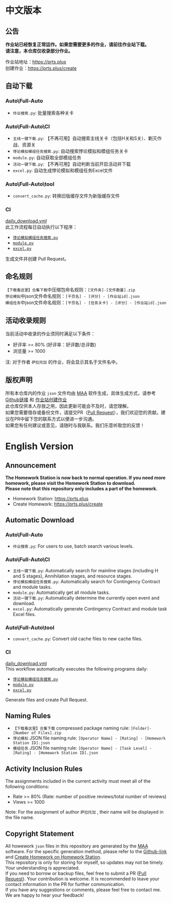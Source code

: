 # 中文版本

## 公告

**作业站已经恢复正常运作。如果您需要更多的作业，请前往作业站下载。**  
**请注意，本仓库仅收录部分作业。**  

作业站地址：<https://prts.plus>  
创建作业：<https://prts.plus/create>

## 自动下载

### Auto\Full-Auto

- `作业搜索.py`: 批量搜索各种关卡  

### Auto\Full-Auto\CI

- `主线一键下载.py`: 【不再可用】自动搜索主线关卡（包括H关和S关）、剿灭作战、资源关
- `悖论模拟模组任务搜索.py`: 自动搜索悖论模拟和模组任务关卡
- `module.py`: 自动获取全部模组任务
- `活动一键下载.py`: 【不再可用】自动判断当前开启活动并下载
- `excel.py`: 自动生成悖论模拟和模组任务Excel文件

### Auto\Full-Auto\tool

- `convert_cache.py`: 转换旧版缓存文件为新版缓存文件

### CI

[daily_download.yml](https://github.com/ntgmc/maa-s-homework/blob/master/.github/workflows/daily_download.yml)  
此工作流程每日自动执行以下程序：

- [`悖论模拟模组任务搜索.py`](https://github.com/ntgmc/maa-s-homework/blob/master/Auto/Full-Auto/CI/%E6%82%96%E8%AE%BA%E6%A8%A1%E6%8B%9F%E6%A8%A1%E7%BB%84%E4%BB%BB%E5%8A%A1%E6%90%9C%E7%B4%A2.py)
- [`module.py`](https://github.com/ntgmc/maa-s-homework/blob/master/Auto/Full-Auto/CI/module.py)
- [`excel.py`](https://github.com/ntgmc/maa-s-homework/blob/master/Auto/Full-Auto/CI/excel.py)

生成文件并创建 Pull Request。

## 命名规则

`【下载看这里】合集下载`中压缩包命名规则：`[文件夹]-[文件数量].zip`  
`悖论模拟`中json文件命名规则：`[干员名] - [评分] - [作业站id].json`  
`模组任务`中json文件命名规则：`[干员名] - [任务关卡] - [评分] - [作业站id].json`  

## 活动收录规则

当前活动中收录的作业须同时满足以下条件：  

- 好评率 >= 80% (好评率：好评数/总评数)
- 浏览量 >= 1000

注: 对于作者 `萨拉托加` 的作业，将会显示其名于文件名中。  

## 版权声明

所有本仓库内的作业 `json` 文件均由 [MAA](https://github.com/MaaAssistantArknights/MaaAssistantArknights) 软件生成，具体生成方式，请参考 [Github链接](https://github.com/MaaAssistantArknights/MaaAssistantArknights) 和 [作业站创建作业](https://prts.plus/create)  
此仓库仅供本人存放之用，因此更新可能会不及时，请您理解。  
如果您需要借存或备份文件，请提交PR（[Pull Request](https://github.com/ntgmc/maa-s-homework/pulls)），我们欢迎您的贡献。建议在PR中留下您的联系方式以便进一步沟通。  
如果您有任何建议或意见，请随时与我联系。我们乐意听取您的反馈！  

# English Version

## Announcement

**The Homework Station is now back to normal operation. If you need more homework, please visit the Homework Station to download.**  
**Please note that this repository only includes a part of the homework.**  

- Homework Station: <https://prts.plus>  
- Create Homework: <https://prts.plus/create>

## Automatic Download

### Auto\Full-Auto

- `作业搜索.py`: For users to use, batch search various levels.

### Auto\Full-Auto\CI

- `主线一键下载.py`: Automatically search for mainline stages (including H and S stages), Annihilation stages, and resource stages.
- `悖论模拟模组任务搜索.py`: Automatically search for Contingency Contract and module tasks.
- `module.py`: Automatically get all module tasks.
- `活动一键下载.py`: Automatically determine the currently open event and download.
- `excel.py`: Automatically generate Contingency Contract and module task Excel files.

### Auto\Full-Auto\tool

- `convert_cache.py`: Convert old cache files to new cache files.

### CI

[daily_download.yml](https://github.com/ntgmc/maa-s-homework/blob/master/.github/workflows/daily_download.yml)  
This workflow automatically executes the following programs daily: 

- [`悖论模拟模组任务搜索.py`](https://github.com/ntgmc/maa-s-homework/blob/master/Auto/Full-Auto/CI/%E6%82%96%E8%AE%BA%E6%A8%A1%E6%8B%9F%E6%A8%A1%E7%BB%84%E4%BB%BB%E5%8A%A1%E6%90%9C%E7%B4%A2.py)
- [`module.py`](https://github.com/ntgmc/maa-s-homework/blob/master/Auto/Full-Auto/CI/module.py)
- [`excel.py`](https://github.com/ntgmc/maa-s-homework/blob/master/Auto/Full-Auto/CI/excel.py)

Generate files and create Pull Request.

## Naming Rules

- `【下载看这里】合集下载` compressed package naming rule: `[Folder]-[Number of Files].zip`  
- `悖论模拟` JSON file naming rule: `[Operator Name] - [Rating] - [Homework Station ID].json`  
- `模组任务` JSON file naming rule: `[Operator Name] - [Task Level] - [Rating] - [Homework Station ID].json`  

## Activity Inclusion Rules
 
The assignments included in the current activity must meet all of the following conditions:  
 
- Rate >= 80% (Rate: number of positive reviews/total number of reviews)
- Views >= 1000
 
Note: For the assignment of author `萨拉托加` , their name will be displayed in the file name.  

## Copyright Statement

All howework `json` files in this repository are generated by the [MAA](https://github.com/MaaAssistantArknights/MaaAssistantArknights) software. For the specific generation method, please refer to the [Github-link](https://github.com/MaaAssistantArknights/MaaAssistantArknights) and [Create Homework on Homework Station](https://prts.plus/create).  
This repository is only for storing for myself, so updates may not be timely. Your understanding is appreciated.  
If you need to borrow or backup files, feel free to submit a PR ([Pull Request](https://github.com/ntgmc/maa-s-homework/pulls)). Your contribution is welcome. It is recommended to leave your contact information in the PR for further communication.  
If you have any suggestions or comments, please feel free to contact me. We are happy to hear your feedback!
